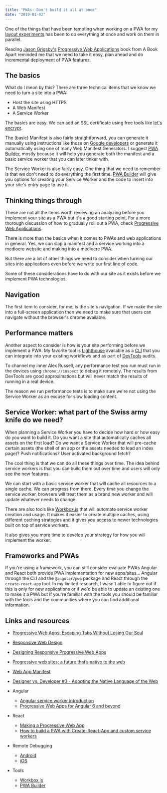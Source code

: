 ```yaml
---
title: "PWAs: Don't build it all at once"
date: "2019-01-02"
---
```


One of the things that have been tempting when working on a PWA for my [layout experiments](http://web-layout-experiments.firebaseapp.com) has been to do everything at once and work on them in parallel.

Reading [Jason Grigsby's](https://twitter.com/grigs) [Progressive Web Applications](https://abookapart.com/products/progressive-web-apps) book from A Book Apart reminded me that we need to take it easy, plan ahead and do incremental deployment of PWA features.

## The basics

What do I mean by this? There are three technical items that we know we need to turn a site into a PWA:

- Host the site using HTTPS
- A Web Manifest
- A Service Worker

The basics are easy. We can add an SSL certificate using free tools like [let's encrypt](https://letsencrypt.org/).

The (basic) Manifest is also fairly straightforward, you can generate it manually using instructions like those on [Google developers](https://developers.google.com/web/fundamentals/web-app-manifest/) or generate it automatically using one of many Web Manifest Generators. I suggest [PWA Builder](https://www.pwabuilder.com/generate), mostly because it will help you generate both the manifest and a basic service worker that you can later tinker with.

The Service Worker is also fairly easy. One thing that we need to remember is that we don't need to do everything the first time. [PWA Builder](https://www.pwabuilder.com/generate) will give you options for creating your Service Worker and the code to insert into your site's entry page to use it.

## Thinking things through

These are not all the items worth reviewing an analyzing before you implement your site as a PWA but it's a good starting point. For a more thorough discussion of how to gradually roll out a PWA, check [Progressive Web Applications](https://abookapart.com/products/progressive-web-apps).

There is more than the basics when it comes to PWAs and web applications in general. Yes, we can slap a manifest and a service working into a mediocre website and making into a mediocre PWA.

But there are a lot of other things we need to consider when turning our sites into applications even before we write our first line of code.

Some of these considerations have to do with our site as it exists before we implement PWA technologies.

## Navigation

The first item to consider, for me, is the site's navigation. If we make the site into a full-screen application then we need to make sure that users can navigate without the browser's chrome available.

## Performance matters

Another aspect to consider is how is your site performing before we implement a PWA. My favorite tool is [Lighthouse](https://developers.google.com/web/tools/lighthouse/) available as a [CLI](https://developers.google.com/web/tools/lighthouse/#cli) that you can integrate into your existing workflows and as part of [DevTools](https://developers.google.com/web/tools/lighthouse/#devtools) audits.

To channel my inner Alex Russell, any performance test you run must run in the devices using `chrome://inspect` to debug it remotely. The results from DevTools are good approximations but will never match the results of running in a real device.

The reason we run performance tests is to make sure we're not using the Service Worker as an excuse for slow loading content.

## Service Worker: what part of the Swiss army knife do we need?

When planning a Service Worker you have to decide how hard or how easy do you want to build it. Do you want a site that automatically caches all assets on the first load? Do we want a Service Worker that will pre-cache certain assets (the shell of an app or the assets needed to load an index page)? Push notifications? User activated background fetch?

The cool thing is that we can do all these things over time. The idea behind service workers is that you can build them out over time and users will only see the new features.

We can start with a basic service worker that will cache all resources to a single cache. We can progress from there. Every time you change the service worker, browsers will treat them as a brand new worker and will update whatever needs to change.

There are also tools like [Workbox.js](https://developers.google.com/web/tools/workbox/) that will automate service worker creation and usage. It makes it easier to create multiple caches, using different caching strategies and it gives you access to newer technologies built on top of service workers.

It also gives you more time to develop your strategy for how you will implement the worker.

## Frameworks and PWAs

If you're using a framework, you can still consider evaluate PWAs Angular and React both provide PWA implementation for new apps/sites... Angular through the CLI and the `@angular/pwa` package and React through the `create-react-app` tool. In my limited research, I wasn't able to figure out if this is only for new applications or if we'd be able to update an existing one to make it a PWA but if you're familiar with the tools you should be familiar with the tools and the communities where you can find additional information.

## Links and resources

- [Progressive Web Apps: Escaping Tabs Without Losing Our Soul](https://infrequently.org/2015/06/progressive-apps-escaping-tabs-without-losing-our-soul/)
- [Responsive Web Design](https://alistapart.com/article/responsive-web-design)
- [Designing Responsive Progressive Web Apps](https://cloudfour.com/thinks/designing-responsive-progressive-web-apps/)
- [Progressive web sites: a future that’s native to the web](http://blog.oshineye.com/2017/06/progressive-web-sites.html)
- [Web App Manifest](https://developers.google.com/web/fundamentals/web-app-manifest/)
- [Designer vs. Developer #3 - Adopting the Native Language of the Web](https://www.youtube.com/watch?v=J8Hj5bIYuYA&t=221)
- Angular
    
    - [Angular service worker introduction](https://angular.io/guide/service-worker-intro)
    - [Progressive Web Apps for Angular 6 and beyond](https://blog.angulartraining.com/progressive-web-apps-for-angular-6-and-beyond-f7e4b9a2f9fa)
- React
    
    - [Making a Progressive Web App](https://facebook.github.io/create-react-app/docs/making-a-progressive-web-app)
    - [How to build a PWA with Create-React-App and custom service workers](https://medium.freecodecamp.org/how-to-build-a-pwa-with-create-react-app-and-custom-service-workers-376bd1fdc6d3)
- Remote Debugging
    
    - [Android](https://developers.google.com/web/tools/chrome-devtools/remote-debugging/)
    - [iOS](https://appletoolbox.com/2014/05/use-web-inspector-debug-mobile-safari/)
- Tools
    
    - [Workbox.js](https://developers.google.com/web/tools/workbox/)
    - [PWA Builder](https://www.pwabuilder.com/)
